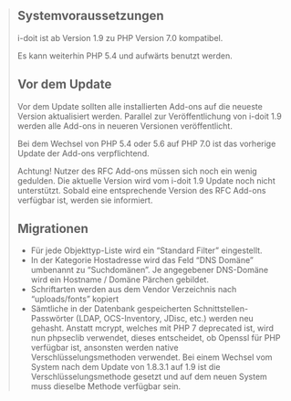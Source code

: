 > Systemvoraussetzungen
> ---------------------
> 
> i-doit ist ab Version 1.9 zu PHP Version 7.0 kompatibel.
> 
> Es kann weiterhin PHP 5.4 und aufwärts benutzt werden.
> 
> Vor dem Update
> --------------
> 
> Vor dem Update sollten alle installierten Add-ons auf die neueste Version aktualisiert werden. Parallel zur Veröffentlichung von i-doit 1.9 werden alle Add-ons in neueren Versionen veröffentlicht.
> 
> Bei dem Wechsel von PHP 5.4 oder 5.6 auf PHP 7.0 ist das vorherige Update der Add-ons verpflichtend.
> 
> Achtung! Nutzer des RFC Add-ons müssen sich noch ein wenig gedulden. Die aktuelle Version wird vom i-doit 1.9 Update noch nicht unterstützt. Sobald eine entsprechende Version des RFC Add-ons verfügbar ist, werden sie informiert.
> 
> Migrationen
> -----------
> 
> *   Für jede Objekttyp-Liste wird ein “Standard Filter” eingestellt.
> *   In der Kategorie Hostadresse wird das Feld “DNS Domäne” umbenannt zu “Suchdomänen”. Je angegebener DNS-Domäne wird ein Hostname / Domäne Pärchen gebildet.
> *   Schriftarten werden aus dem Vendor Verzeichnis nach “uploads/fonts” kopiert
> *   Sämtliche in der Datenbank gespeicherten Schnittstellen-Passwörter (LDAP, OCS-Inventory, JDisc, etc.) werden neu gehasht. Anstatt mcrypt, welches mit PHP 7 deprecated ist, wird nun phpseclib verwendet, dieses entscheidet, ob Openssl für PHP verfügbar ist, ansonsten werden native Verschlüsselungsmethoden verwendet. Bei einem Wechsel vom System nach dem Update von 1.8.3.1 auf 1.9 ist die Verschlüsselungsmethode gesetzt und auf dem neuen System muss dieselbe Methode verfügbar sein.